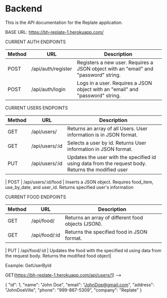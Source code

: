 # Backend
This is the API documentation for the Replate application.  

BASE URL: https://bh-replate-1.herokuapp.com/


CURRENT AUTH ENDPOINTS

| Method | URL                  | Description                                                                                            |
| ------ | --------------       | ------------------------------------------------------------------------------------------------------ |
| POST   | /api/auth/register   | Registers a new user.  Requires a JSON object with an "email" and "password" string.                   |
| POST   | /api/auth/login      | Logs in a user.  Requires a JSON object with an "email" and "password" string.                         |

CURRENT USERS ENDPOINTS

| Method | URL                  | Description                                                                                            |
| ------ | --------------       | ------------------------------------------------------------------------------------------------------ |
| GET    | /api/users/          | Returns an array of all Users.  User information is in JSON format.                                    |
| GET    | /api/users/:id       | Selects a user by id.  Returns User information in JSON format.                                        |
| PUT    | /api/users/:id       | Updates the user with the specified id using data from the request body. Returns the modified user     |

| POST   | /api/users/:id/food  | Inserts a JSON object.  Requires food_item, use_by_date, and user_id.  Returns specified user's information

CURRENT FOOD ENDPOINTS

| Method | URL                  | Description                                                                                            |
| ------ | --------------       | ------------------------------------------------------------------------------------------------------ |
| GET    | /api/food/           | Returns an array of different food objects (JSON).                                                     |
| GET    | /api/food/:id        | Returns the specified food in JSON format.                                                             |

| PUT    | /api/food/:id        | Updates the food with the specified id using data from the request body. Returns the modified food object|



Example:  GetUserById

GET(https://bh-replate-1.herokuapp.com/api/users/1) --> 

{
    "id": 1,
    "name": "John Doe",
    "email": "JohnDoe@gmail.com",
    "address": "JohnDoeVille",
    "phone": "999-867-5309",
    "company": "Replate"
} 

